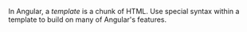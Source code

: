 In Angular, a _template_ is a chunk of HTML. Use special syntax within a template to build on many of Angular's features.

